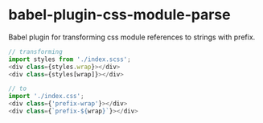 # babel-plugin-css-module-parse

Babel plugin for transforming css module references to strings with prefix.


```javascript
// transforming
import styles from './index.scss';
<div class={styles.wrap}></div>
<div class={styles[wrap]}></div>

// to
import './index.css';
<div class={'prefix-wrap'}></div>
<div class={`prefix-${wrap}`}></div>
```
